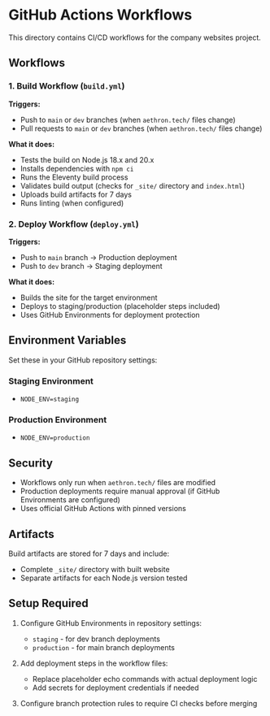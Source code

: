 # GitHub Actions Workflows

This directory contains CI/CD workflows for the company websites project.

## Workflows

### 1. Build Workflow (`build.yml`)

**Triggers:**
- Push to `main` or `dev` branches (when `aethron.tech/` files change)
- Pull requests to `main` or `dev` branches (when `aethron.tech/` files change)

**What it does:**
- Tests the build on Node.js 18.x and 20.x
- Installs dependencies with `npm ci`
- Runs the Eleventy build process
- Validates build output (checks for `_site/` directory and `index.html`)
- Uploads build artifacts for 7 days
- Runs linting (when configured)

### 2. Deploy Workflow (`deploy.yml`)

**Triggers:**
- Push to `main` branch → Production deployment
- Push to `dev` branch → Staging deployment

**What it does:**
- Builds the site for the target environment
- Deploys to staging/production (placeholder steps included)
- Uses GitHub Environments for deployment protection

## Environment Variables

Set these in your GitHub repository settings:

### Staging Environment
- `NODE_ENV=staging`

### Production Environment  
- `NODE_ENV=production`

## Security

- Workflows only run when `aethron.tech/` files are modified
- Production deployments require manual approval (if GitHub Environments are configured)
- Uses official GitHub Actions with pinned versions

## Artifacts

Build artifacts are stored for 7 days and include:
- Complete `_site/` directory with built website
- Separate artifacts for each Node.js version tested

## Setup Required

1. Configure GitHub Environments in repository settings:
   - `staging` - for dev branch deployments
   - `production` - for main branch deployments

2. Add deployment steps in the workflow files:
   - Replace placeholder echo commands with actual deployment logic
   - Add secrets for deployment credentials if needed

3. Configure branch protection rules to require CI checks before merging
